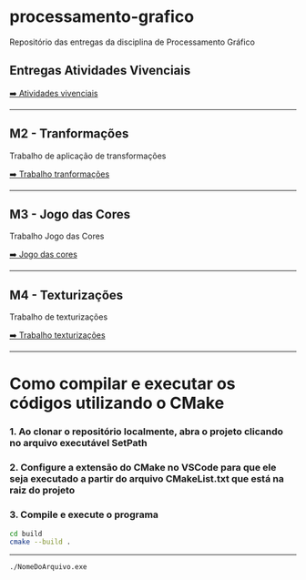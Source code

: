 # processamento-grafico
Repositório das entregas da disciplina de Processamento Gráfico

## Entregas Atividades Vivenciais

[➡️ Atividades vivenciais](./src/AtividadesVivenciais/)

---

## M2 - Tranformações

Trabalho de aplicação de transformações

[➡️ Trabalho tranformações](./src/Transformacoes/)

---

## M3 - Jogo das Cores

Trabalho Jogo das Cores

[➡️ Jogo das cores](./src/JogoDasCores/)

---

## M4 - Texturizações

Trabalho de texturizações

[➡️ Trabalho texturizações](./src/Texturizacoes/)

---

# Como compilar e executar os códigos utilizando o CMake

### 1. Ao clonar o repositório localmente, abra o projeto clicando no arquivo executável SetPath
### 2. Configure a extensão do CMake no VSCode para que ele seja executado a partir do arquivo CMakeList.txt que está na raiz do projeto
### 3. Compile e execute o programa
   ```sh
   cd build
   cmake --build .
   ```
---

   ```sh
   ./NomeDoArquivo.exe
   ```
